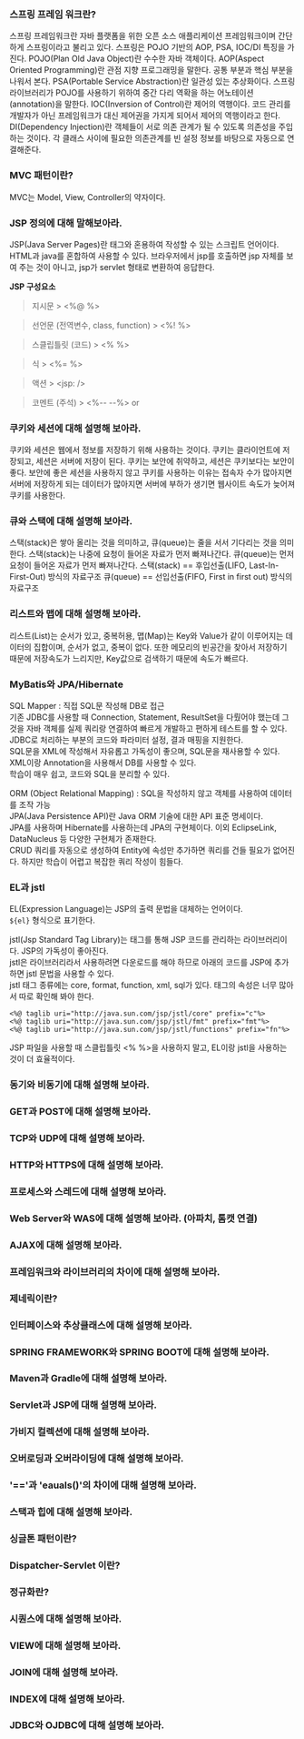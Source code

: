### 스프링 프레임 워크란?
스프링 프레임워크란 자바 플랫폼을 위한 오픈 소스 애플리케이션 프레임워크이며 간단하게 스프링이라고 불리고 있다.
스프링은 POJO 기반의 AOP, PSA, IOC/DI 특징을 가진다.
POJO(Plan Old Java Object)란 수수한 자바 객체이다.
AOP(Aspect Oriented Programming)란 관점 지향 프로그래밍을 말한다. 공통 부분과 핵심 부분을 나워서 본다.
PSA(Portable Service Abstraction)란 일관성 있는 추상화이다. 스프링 라이브러리가 POJO를 사용하기 위하여 중간 다리 역확을 하는 어노테이션(annotation)을 말한다.
IOC(Inversion of Control)란 제어의 역행이다. 코드 관리를 개발자가 아닌 프레임워크가 대신 제어권을 가지게 되어서 제어의 역행이라고 한다.
DI(Dependency Injection)란 객체들이 서로 의존 관계가 될 수 있도록 의존성을 주입하는 것이다. 각 클래스 사이에 필요한 의존관계를 빈 설정 정보를 바탕으로 자동으로 연결해준다.

### MVC 패턴이란?
MVC는 Model, View, Controller의 약자이다.

### JSP 정의에 대해 말해보아라.
JSP(Java Server Pages)란 태그와 혼용하여 작성할 수 있는 스크립트 언어이다. HTML과 java를 혼합하여 사용할 수 있다. 
브라우저에서 jsp를 호출하면 jsp 자체를 보여 주는 것이 아니고, jsp가 servlet 형태로 변환하여 응답한다.

**JSP 구성요소**
> 지시문
    > <%@     %>

> 선언문 (전역변수, class, function)
    > <%!     %>

> 스클립틀릿 (코드)
    > <%     %>

> 식
    > <%=     %>

> 액션
    > <jsp:     />

> 코멘트 (주석)
    > <%--     --%> or <!--     -->

### 쿠키와 세션에 대해 설명해 보아라.
쿠키와 세션은 웹에서 정보를 저장하기 위해 사용하는 것이다.
쿠키는 클라이언트에 저장되고, 세션은 서버에 저장이 된다.
쿠키는 보안에 취약하고, 세션은 쿠키보다는 보안이 좋다.
보안에 좋은 세션을 사용하지 않고 쿠키를 사용하는 이유는 접속자 수가 많아지면 서버에 저장하게 되는 데이터가 많아지면 서버에 부하가 생기면 웹사이트 속도가 늦어져 쿠키를 사용한다.

### 큐와 스택에 대해 설명해 보아라.
스택(stack)은 쌓아 올리는 것을 의미하고, 큐(queue)는 줄을 서서 기다리는 것을 의미한다.
스택(stack)는 나중에 요청이 들어온 자료가 먼저 빠져나간다. 
큐(queue)는 먼저 요청이 들어온 자료가 먼저 빠져나간다.
스택(stack) == 후입선출(LIFO, Last-In-First-Out) 방식의 자료구조
큐(queue) == 선입선출(FIFO, First in first out) 방식의 자료구조

### 리스트와 맵에 대해 설명해 보아라.
리스트(List)는 순서가 있고, 중복허용,
맵(Map)는 Key와 Value가 같이 이루어지는 데이터의 집합이며, 순서가 없고, 중복이 없다. 또한 메모리의 빈공간을 찾아서 저장하기 때문에 저장속도가 느리지만, Key값으로 검색하기 때문에 속도가 빠르다.


### MyBatis와 JPA/Hibernate

SQL Mapper : 직접 SQL문 작성해 DB로 접근  
기존 JDBC를 사용할 때 Connection, Statement, ResultSet을 다뤘어야 했는데 그것을 자바 객체를 실제 쿼리랑 연결하여 빠르게 개발하고 편하게 테스트를 할 수 있다. JDBC로 처리하는 부분의 코드와 파라미터 설정, 결과 매핑을 지원한다.  
SQL문을 XML에 작성해서 자유롭고 가독성이 좋으며, SQL문을 재사용할 수 있다. XML이랑 Annotation을 사용해서 DB를 사용할 수 있다.  
학습이 매우 쉽고, 코드와 SQL을 분리할 수 있다.

ORM (Object Relational Mapping) : SQL을 작성하지 않고 객체를 사용하여 데이터를 조작 가능  
JPA(Java Persistence API)란 Java ORM 기술에 대한 API 표준 명세이다.  
JPA를 사용하며 Hibernate를 사용하는데 JPA의 구현체이다. 이외 EclipseLink, DataNucleus 등 다양한 구현체가 존재한다.  
CRUD 쿼리를 자동으로 생성하여 Entity에 속성만 추가하면 쿼리를 건들 필요가 없어진다. 하지만 학습이 어렵고 복잡한 쿼리 작성이 힘들다.

### EL과 jstl

EL(Expression Language)는 JSP의 출력 문법을 대체하는 언어이다.   
```${el}``` 형식으로 표기한다.

jstl(Jsp Standard Tag Library)는 태그를 통해 JSP 코드를 관리하는 라이브러리이다. JSP의 가독성이 좋아진다.  
jstl은 라이브러리라서 사용하려면 다운로드를 해야 하므로 아래의 코드를 JSP에 추가하면 jstl 문법을 사용할 수 있다.  
jstl 태그 종류에는 core, format, function, xml, sql가 있다. 태그의 속성은 너무 많아서 따로 확인해 봐야 한다.  

``` 
<%@ taglib uri="http://java.sun.com/jsp/jstl/core" prefix="c"%>
<%@ taglib uri="http://java.sun.com/jsp/jstl/fmt" prefix="fmt"%>
<%@ taglib uri="http://java.sun.com/jsp/jstl/functions" prefix="fn"%>
```

JSP 파일을 사용할 때 스클립틀릿 <% %>을 사용하지 말고, EL이랑 jstl을 사용하는 것이 더 효율적이다.


### 동기와 비동기에 대해 설명해 보아라.
### GET과 POST에 대해 설명해 보아라.
### TCP와 UDP에 대해 설명해 보아라.
### HTTP와 HTTPS에 대해 설명해 보아라.
### 프로세스와 스레드에 대해 설명해 보아라.
### Web Server와 WAS에 대해 설명해 보아라. (아파치, 톰캣 연결)
### AJAX에 대해 설명해 보아라.
### 프레임워크와 라이브러리의 차이에 대해 설명해 보아라.
### 제네릭이란?
### 인터페이스와 추상클래스에 대해 설명해 보아라.
### SPRING FRAMEWORK와 SPRING BOOT에 대해 설명해 보아라.
### Maven과 Gradle에 대해 설명해 보아라.
### Servlet과 JSP에 대해 설명해 보아라.
### 가비지 컬렉션에 대해 설명해 보아라.
### 오버로딩과 오버라이딩에 대해 설명해 보아라.
### '=='과 'eauals()'의 차이에 대해 설명해 보아라.
### 스택과 힙에 대해 설명해 보아라.
### 싱글톤 패턴이란?
### Dispatcher-Servlet 이란?
### 정규화란?
### 시퀀스에 대해 설명해 보아라.
### VIEW에 대해 설명해 보아라.
### JOIN에 대해 설명해 보아라.
### INDEX에 대해 설명해 보아라.
### JDBC와 OJDBC에 대해 설명해 보아라.
